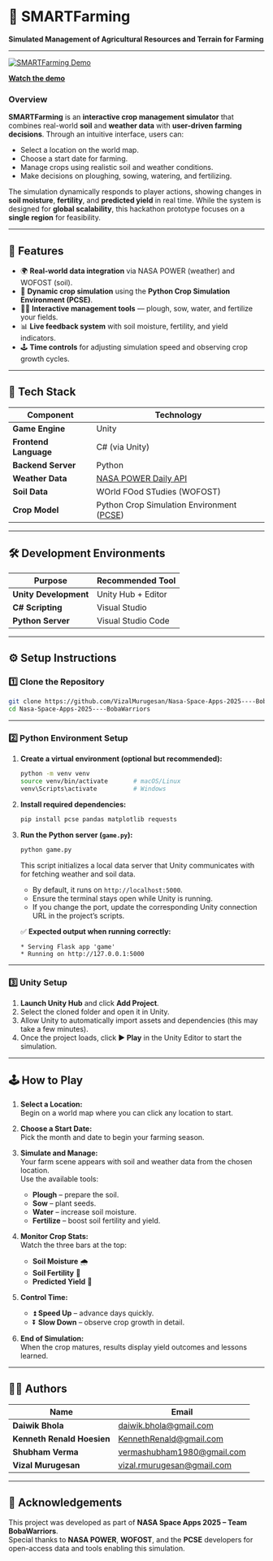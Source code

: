 # 🌾 SMARTFarming  
**Simulated Management of Agricultural Resources and Terrain for Farming**

---

[![SMARTFarming Demo](https://github.com/user-attachments/assets/30e14f11-1af0-4e36-8424-d85f5eb05ad9)](https://www.youtube.com/watch?v=MI6xEUxOHEw)  

**[Watch the demo](https://www.youtube.com/watch?v=MI6xEUxOHEw)**  

### Overview  
**SMARTFarming** is an **interactive crop management simulator** that combines real-world **soil** and **weather data** with **user-driven farming decisions**. Through an intuitive interface, users can:  
- Select a location on the world map.  
- Choose a start date for farming.  
- Manage crops using realistic soil and weather conditions.  
- Make decisions on ploughing, sowing, watering, and fertilizing.  

The simulation dynamically responds to player actions, showing changes in **soil moisture**, **fertility**, and **predicted yield** in real time. While the system is designed for **global scalability**, this hackathon prototype focuses on a **single region** for feasibility.  

---

## 🚀 Features  
- 🌍 **Real-world data integration** via NASA POWER (weather) and WOFOST (soil).  
- 🌾 **Dynamic crop simulation** using the **Python Crop Simulation Environment (PCSE)**.  
- 🧑‍🌾 **Interactive management tools** — plough, sow, water, and fertilize your fields.  
- 📊 **Live feedback system** with soil moisture, fertility, and yield indicators.  
- 🕹️ **Time controls** for adjusting simulation speed and observing crop growth cycles.  

---

## 🧩 Tech Stack  

| Component | Technology |
|------------|-------------|
| **Game Engine** | Unity |
| **Frontend Language** | C# (via Unity) |
| **Backend Server** | Python |
| **Weather Data** | [NASA POWER Daily API](https://power.larc.nasa.gov/) |
| **Soil Data** | WOrld FOod STudies (WOFOST) |
| **Crop Model** | Python Crop Simulation Environment ([PCSE](https://pcse.readthedocs.io/)) |

---

## 🛠️ Development Environments  
| Purpose | Recommended Tool |
|----------|------------------|
| **Unity Development** | Unity Hub + Editor |
| **C# Scripting** | Visual Studio |
| **Python Server** | Visual Studio Code |

---

## ⚙️ Setup Instructions  

### 1️⃣ Clone the Repository  
```bash
git clone https://github.com/VizalMurugesan/Nasa-Space-Apps-2025----BobaWarriors.git
cd Nasa-Space-Apps-2025----BobaWarriors
```

---

### 2️⃣ Python Environment Setup  

1. **Create a virtual environment (optional but recommended):**  
   ```bash
   python -m venv venv
   source venv/bin/activate       # macOS/Linux
   venv\Scripts\activate          # Windows
   ```

2. **Install required dependencies:**  
   ```bash
   pip install pcse pandas matplotlib requests
   ```

3. **Run the Python server (`game.py`):**  
   ```bash
   python game.py
   ```
   This script initializes a local data server that Unity communicates with for fetching weather and soil data.  
   - By default, it runs on `http://localhost:5000`.  
   - Ensure the terminal stays open while Unity is running.  
   - If you change the port, update the corresponding Unity connection URL in the project’s scripts.

   ✅ **Expected output when running correctly:**  
   ```
   * Serving Flask app 'game'
   * Running on http://127.0.0.1:5000
   ```

---

### 3️⃣ Unity Setup  

1. **Launch Unity Hub** and click **Add Project**.  
2. Select the cloned folder and open it in Unity.  
3. Allow Unity to automatically import assets and dependencies (this may take a few minutes).  
4. Once the project loads, click **▶ Play** in the Unity Editor to start the simulation.  

---

## 🕹️ How to Play  

1. **Select a Location:**  
   Begin on a world map where you can click any location to start.  

2. **Choose a Start Date:**  
   Pick the month and date to begin your farming season.  

3. **Simulate and Manage:**  
   Your farm scene appears with soil and weather data from the chosen location.  
   Use the available tools:  
   - **Plough** – prepare the soil.  
   - **Sow** – plant seeds.  
   - **Water** – increase soil moisture.  
   - **Fertilize** – boost soil fertility and yield.  

4. **Monitor Crop Stats:**  
   Watch the three bars at the top:  
   - **Soil Moisture** 🌧️  
   - **Soil Fertility** 🌿  
   - **Predicted Yield** 🌾  

5. **Control Time:**  
   - ⏫ **Speed Up** – advance days quickly.  
   - ⏬ **Slow Down** – observe crop growth in detail.  

6. **End of Simulation:**  
   When the crop matures, results display yield outcomes and lessons learned.  

---

## 🧑‍💻 Authors  

| Name | Email |
|------|--------|
| **Daiwik Bhola** | [daiwik.bhola@gmail.com](mailto:daiwik.bhola@gmail.com) |
| **Kenneth Renald Hoesien** | [KennethRenald@gmail.com](mailto:KennethRenald@gmail.com) |
| **Shubham Verma** | [vermashubham1980@gmail.com](mailto:vermashubham1980@gmail.com) |
| **Vizal Murugesan** | [vizal.rmurugesan@gmail.com](mailto:vizal.rmurugesan@gmail.com) |

---

## 🌟 Acknowledgements  
This project was developed as part of **NASA Space Apps 2025 – Team BobaWarriors**.  
Special thanks to **NASA POWER**, **WOFOST**, and the **PCSE** developers for open-access data and tools enabling this simulation.  

